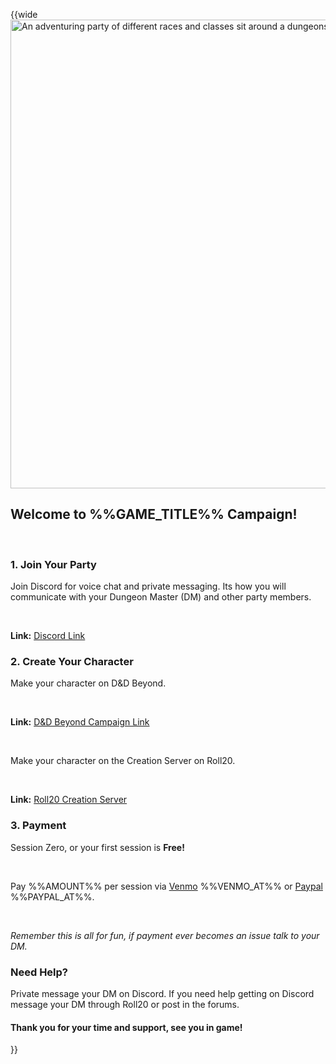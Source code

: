 <!-- Important Links -->
<!-- Post in Forums 3/4 -->

<!-- %%GAME_TITLE%% -->
<!-- %%AMOUNT%% -->
<!-- %%VENMO_AT%% -->
<!-- %%PAYPAL_AT%% -->

<!-- Reference URLS -->
[Homebrewery]: https://homebrewery.naturalcrit.com/ "Naturalcrit's Homebrewery V3.0.0"
[Repo Files]: https://github.com/Tougher-Together-DnD/common-game-assets/tree/main/campaign-details "Tougher Together Files"

[Discord Link]: https://discord.gg/fPqrtEXz8t "Tougher Together's Discord"
[Roll20 Creation Server]: https://app.roll20.net/join/5971068/bTzB4g "Tougher Together's Character Creation Server"
[D&D Beyond Campaign Link]: https:// "DnDBeyond Campaign Link"
[Venmo]: https://venmo.com "Venmo"
[PayPal]: https://paypal.com "Paypal"

<!-- Images -->
[Main Banner]: https://raw.githubusercontent.com/Tougher-Together-DnD/common-game-assets/main/campaign-details/images/important-links-banner.png#banner "An adventuring party of different races and classes sit around a dungeons and dragons game table."

<style>
/* CSS style for NaturalCrit's Homebrewery V3.0.0 */
.page { background-color: transparent; }
.page#p1{ text-align:left; }
.page#p1:after{ display:none; }
.page p+p { margin-top:.2em; }
.page blockquote { margin-top:1em; margin-bottom:2em; }
.page h1, .page h2, .page h3, .page h4, sup, span { color:#006699; }
span { font-weight:bold; }
ul li { line-height:2; }
.page table tbody tr td { border:1px solid #1C6EA4; text-align:left; }
th:empty { display:none; }

/* css for markdown */
img[src*="#banner"] { display:block; margin-left:auto; margin-right:auto; width:750px; }
</style>

{{wide
![][Main Banner]

## Welcome to %%GAME_TITLE%% Campaign!

<br>

### 1. Join Your Party
Join Discord for voice chat and private messaging. Its how you will communicate with your Dungeon Master (DM) and other party members.

<br>

**Link:** [Discord Link]

### 2. Create Your Character
Make your character on D&D Beyond.

<br>

**Link:** [D&D Beyond Campaign Link]

<br>

Make your character on the Creation Server on Roll20.

<br>

**Link:** [Roll20 Creation Server]

### 3. Payment
Session Zero, or your first session is **Free!**

<br>

Pay %%AMOUNT%% per session via [Venmo] %%VENMO_AT%% or [Paypal] %%PAYPAL_AT%%.

<br>

*Remember this is all for fun, if payment ever becomes an issue talk to your DM.*

### Need Help?
Private message your DM on Discord. If you need help getting on Discord message your DM through Roll20 or post in the forums.

#### Thank you for your time and support, see you in game!
}}